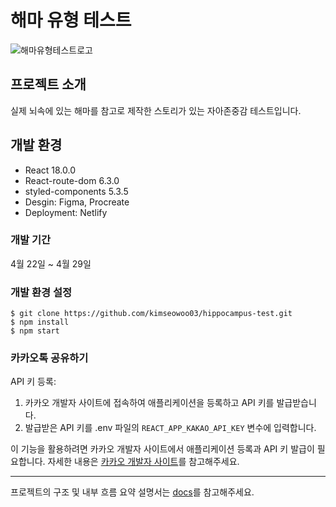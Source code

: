 # 해마 유형 테스트
![해마유형테스트로고](https://github.com/kimseowoo03/hippocampus-test/assets/102151860/c57b46df-a99d-4370-858b-377a74adc04f)

## 프로젝트 소개
실제 뇌속에 있는 해마를 참고로 제작한 스토리가 있는 자아존중감 테스트입니다.

## 개발 환경
- React 18.0.0
- React-route-dom 6.3.0 
- styled-components 5.3.5
- Desgin: Figma, Procreate
- Deployment: Netlify

### 개발 기간
4월 22일 ~ 4월 29일

### 개발 환경 설정
```
$ git clone https://github.com/kimseowoo03/hippocampus-test.git
$ npm install
$ npm start
```
### 카카오톡 공유하기

API 키 등록:
1. 카카오 개발자 사이트에 접속하여 애플리케이션을 등록하고 API 키를 발급받습니다.
2. 발급받은 API 키를 .env 파일의 `REACT_APP_KAKAO_API_KEY` 변수에 입력합니다.

이 기능을 활용하려면 카카오 개발자 사이트에서 애플리케이션 등록과 API 키 발급이 필요합니다. 자세한 내용은 [카카오 개발자 사이트](https://developers.kakao.com/)를 참고해주세요.

--------
프로젝트의 구조 및 내부 흐름 요약 설명서는 [docs](https://github.com/kimseowoo03/hippocampus-test.git/master/docs)를 참고해주세요.